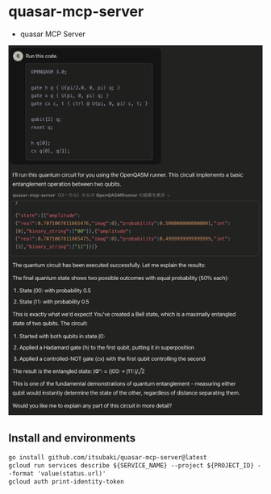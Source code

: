 # quasar-mcp-server

 * quasar MCP Server

![claude desktop](claude_desktop.png)

## Install and environments

```shell
go install github.com/itsubaki/quasar-mcp-server@latest
gcloud run services describe ${SERVICE_NAME} --project ${PROJECT_ID} --format 'value(status.url)'
gcloud auth print-identity-token
```

